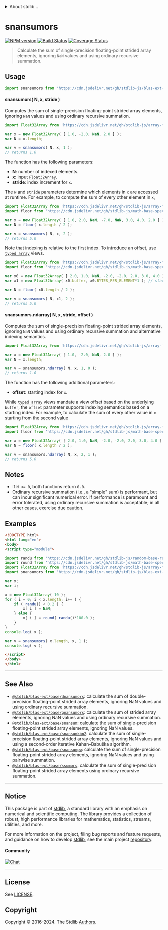 <!--

@license Apache-2.0

Copyright (c) 2020 The Stdlib Authors.

Licensed under the Apache License, Version 2.0 (the "License");
you may not use this file except in compliance with the License.
You may obtain a copy of the License at

   http://www.apache.org/licenses/LICENSE-2.0

Unless required by applicable law or agreed to in writing, software
distributed under the License is distributed on an "AS IS" BASIS,
WITHOUT WARRANTIES OR CONDITIONS OF ANY KIND, either express or implied.
See the License for the specific language governing permissions and
limitations under the License.

-->


<details>
  <summary>
    About stdlib...
  </summary>
  <p>We believe in a future in which the web is a preferred environment for numerical computation. To help realize this future, we've built stdlib. stdlib is a standard library, with an emphasis on numerical and scientific computation, written in JavaScript (and C) for execution in browsers and in Node.js.</p>
  <p>The library is fully decomposable, being architected in such a way that you can swap out and mix and match APIs and functionality to cater to your exact preferences and use cases.</p>
  <p>When you use stdlib, you can be absolutely certain that you are using the most thorough, rigorous, well-written, studied, documented, tested, measured, and high-quality code out there.</p>
  <p>To join us in bringing numerical computing to the web, get started by checking us out on <a href="https://github.com/stdlib-js/stdlib">GitHub</a>, and please consider <a href="https://opencollective.com/stdlib">financially supporting stdlib</a>. We greatly appreciate your continued support!</p>
</details>

# snansumors

[![NPM version][npm-image]][npm-url] [![Build Status][test-image]][test-url] [![Coverage Status][coverage-image]][coverage-url] <!-- [![dependencies][dependencies-image]][dependencies-url] -->

> Calculate the sum of single-precision floating-point strided array elements, ignoring `NaN` values and using ordinary recursive summation.

<section class="intro">

</section>

<!-- /.intro -->



<section class="usage">

## Usage

```javascript
import snansumors from 'https://cdn.jsdelivr.net/gh/stdlib-js/blas-ext-base-snansumors@esm/index.mjs';
```

#### snansumors( N, x, stride )

Computes the sum of single-precision floating-point strided array elements, ignoring `NaN` values and using ordinary recursive summation.

```javascript
import Float32Array from 'https://cdn.jsdelivr.net/gh/stdlib-js/array-float32@esm/index.mjs';

var x = new Float32Array( [ 1.0, -2.0, NaN, 2.0 ] );
var N = x.length;

var v = snansumors( N, x, 1 );
// returns 1.0
```

The function has the following parameters:

-   **N**: number of indexed elements.
-   **x**: input [`Float32Array`][@stdlib/array/float32].
-   **stride**: index increment for `x`.

The `N` and `stride` parameters determine which elements in `x` are accessed at runtime. For example, to compute the sum of every other element in `x`,

```javascript
import Float32Array from 'https://cdn.jsdelivr.net/gh/stdlib-js/array-float32@esm/index.mjs';
import floor from 'https://cdn.jsdelivr.net/gh/stdlib-js/math-base-special-floor@esm/index.mjs';

var x = new Float32Array( [ 1.0, 2.0, NaN, -7.0, NaN, 3.0, 4.0, 2.0 ] );
var N = floor( x.length / 2 );

var v = snansumors( N, x, 2 );
// returns 5.0
```

Note that indexing is relative to the first index. To introduce an offset, use [`typed array`][mdn-typed-array] views.

<!-- eslint-disable stdlib/capitalized-comments -->

```javascript
import Float32Array from 'https://cdn.jsdelivr.net/gh/stdlib-js/array-float32@esm/index.mjs';
import floor from 'https://cdn.jsdelivr.net/gh/stdlib-js/math-base-special-floor@esm/index.mjs';

var x0 = new Float32Array( [ 2.0, 1.0, NaN, -2.0, -2.0, 2.0, 3.0, 4.0 ] );
var x1 = new Float32Array( x0.buffer, x0.BYTES_PER_ELEMENT*1 ); // start at 2nd element

var N = floor( x0.length / 2 );

var v = snansumors( N, x1, 2 );
// returns 5.0
```

#### snansumors.ndarray( N, x, stride, offset )

Computes the sum of single-precision floating-point strided array elements, ignoring `NaN` values and using ordinary recursive summation and alternative indexing semantics.

```javascript
import Float32Array from 'https://cdn.jsdelivr.net/gh/stdlib-js/array-float32@esm/index.mjs';

var x = new Float32Array( [ 1.0, -2.0, NaN, 2.0 ] );
var N = x.length;

var v = snansumors.ndarray( N, x, 1, 0 );
// returns 1.0
```

The function has the following additional parameters:

-   **offset**: starting index for `x`.

While [`typed array`][mdn-typed-array] views mandate a view offset based on the underlying `buffer`, the `offset` parameter supports indexing semantics based on a starting index. For example, to calculate the sum of every other value in `x` starting from the second value

```javascript
import Float32Array from 'https://cdn.jsdelivr.net/gh/stdlib-js/array-float32@esm/index.mjs';
import floor from 'https://cdn.jsdelivr.net/gh/stdlib-js/math-base-special-floor@esm/index.mjs';

var x = new Float32Array( [ 2.0, 1.0, NaN, -2.0, -2.0, 2.0, 3.0, 4.0 ] );
var N = floor( x.length / 2 );

var v = snansumors.ndarray( N, x, 2, 1 );
// returns 5.0
```

</section>

<!-- /.usage -->

<section class="notes">

## Notes

-   If `N <= 0`, both functions return `0.0`.
-   Ordinary recursive summation (i.e., a "simple" sum) is performant, but can incur significant numerical error. If performance is paramount and error tolerated, using ordinary recursive summation is acceptable; in all other cases, exercise due caution.

</section>

<!-- /.notes -->

<section class="examples">

## Examples

<!-- eslint no-undef: "error" -->

```html
<!DOCTYPE html>
<html lang="en">
<body>
<script type="module">

import randu from 'https://cdn.jsdelivr.net/gh/stdlib-js/random-base-randu@esm/index.mjs';
import round from 'https://cdn.jsdelivr.net/gh/stdlib-js/math-base-special-round@esm/index.mjs';
import Float32Array from 'https://cdn.jsdelivr.net/gh/stdlib-js/array-float32@esm/index.mjs';
import snansumors from 'https://cdn.jsdelivr.net/gh/stdlib-js/blas-ext-base-snansumors@esm/index.mjs';

var x;
var i;

x = new Float32Array( 10 );
for ( i = 0; i < x.length; i++ ) {
    if ( randu() < 0.2 ) {
        x[ i ] = NaN;
    } else {
        x[ i ] = round( randu()*100.0 );
    }
}
console.log( x );

var v = snansumors( x.length, x, 1 );
console.log( v );

</script>
</body>
</html>
```

</section>

<!-- /.examples -->

<!-- Section for related `stdlib` packages. Do not manually edit this section, as it is automatically populated. -->

<section class="related">

* * *

## See Also

-   <span class="package-name">[`@stdlib/blas-ext/base/dnansumors`][@stdlib/blas/ext/base/dnansumors]</span><span class="delimiter">: </span><span class="description">calculate the sum of double-precision floating-point strided array elements, ignoring NaN values and using ordinary recursive summation.</span>
-   <span class="package-name">[`@stdlib/blas-ext/base/gnansumors`][@stdlib/blas/ext/base/gnansumors]</span><span class="delimiter">: </span><span class="description">calculate the sum of strided array elements, ignoring NaN values and using ordinary recursive summation.</span>
-   <span class="package-name">[`@stdlib/blas-ext/base/snansum`][@stdlib/blas/ext/base/snansum]</span><span class="delimiter">: </span><span class="description">calculate the sum of single-precision floating-point strided array elements, ignoring NaN values.</span>
-   <span class="package-name">[`@stdlib/blas-ext/base/snansumkbn2`][@stdlib/blas/ext/base/snansumkbn2]</span><span class="delimiter">: </span><span class="description">calculate the sum of single-precision floating-point strided array elements, ignoring NaN values and using a second-order iterative Kahan–Babuška algorithm.</span>
-   <span class="package-name">[`@stdlib/blas-ext/base/snansumpw`][@stdlib/blas/ext/base/snansumpw]</span><span class="delimiter">: </span><span class="description">calculate the sum of single-precision floating-point strided array elements, ignoring NaN values and using pairwise summation.</span>
-   <span class="package-name">[`@stdlib/blas-ext/base/ssumors`][@stdlib/blas/ext/base/ssumors]</span><span class="delimiter">: </span><span class="description">calculate the sum of single-precision floating-point strided array elements using ordinary recursive summation.</span>

</section>

<!-- /.related -->

<!-- Section for all links. Make sure to keep an empty line after the `section` element and another before the `/section` close. -->


<section class="main-repo" >

* * *

## Notice

This package is part of [stdlib][stdlib], a standard library with an emphasis on numerical and scientific computing. The library provides a collection of robust, high performance libraries for mathematics, statistics, streams, utilities, and more.

For more information on the project, filing bug reports and feature requests, and guidance on how to develop [stdlib][stdlib], see the main project [repository][stdlib].

#### Community

[![Chat][chat-image]][chat-url]

---

## License

See [LICENSE][stdlib-license].


## Copyright

Copyright &copy; 2016-2024. The Stdlib [Authors][stdlib-authors].

</section>

<!-- /.stdlib -->

<!-- Section for all links. Make sure to keep an empty line after the `section` element and another before the `/section` close. -->

<section class="links">

[npm-image]: http://img.shields.io/npm/v/@stdlib/blas-ext-base-snansumors.svg
[npm-url]: https://npmjs.org/package/@stdlib/blas-ext-base-snansumors

[test-image]: https://github.com/stdlib-js/blas-ext-base-snansumors/actions/workflows/test.yml/badge.svg?branch=main
[test-url]: https://github.com/stdlib-js/blas-ext-base-snansumors/actions/workflows/test.yml?query=branch:main

[coverage-image]: https://img.shields.io/codecov/c/github/stdlib-js/blas-ext-base-snansumors/main.svg
[coverage-url]: https://codecov.io/github/stdlib-js/blas-ext-base-snansumors?branch=main

<!--

[dependencies-image]: https://img.shields.io/david/stdlib-js/blas-ext-base-snansumors.svg
[dependencies-url]: https://david-dm.org/stdlib-js/blas-ext-base-snansumors/main

-->

[chat-image]: https://img.shields.io/gitter/room/stdlib-js/stdlib.svg
[chat-url]: https://app.gitter.im/#/room/#stdlib-js_stdlib:gitter.im

[stdlib]: https://github.com/stdlib-js/stdlib

[stdlib-authors]: https://github.com/stdlib-js/stdlib/graphs/contributors

[umd]: https://github.com/umdjs/umd
[es-module]: https://developer.mozilla.org/en-US/docs/Web/JavaScript/Guide/Modules

[deno-url]: https://github.com/stdlib-js/blas-ext-base-snansumors/tree/deno
[deno-readme]: https://github.com/stdlib-js/blas-ext-base-snansumors/blob/deno/README.md
[umd-url]: https://github.com/stdlib-js/blas-ext-base-snansumors/tree/umd
[umd-readme]: https://github.com/stdlib-js/blas-ext-base-snansumors/blob/umd/README.md
[esm-url]: https://github.com/stdlib-js/blas-ext-base-snansumors/tree/esm
[esm-readme]: https://github.com/stdlib-js/blas-ext-base-snansumors/blob/esm/README.md
[branches-url]: https://github.com/stdlib-js/blas-ext-base-snansumors/blob/main/branches.md

[stdlib-license]: https://raw.githubusercontent.com/stdlib-js/blas-ext-base-snansumors/main/LICENSE

[@stdlib/array/float32]: https://github.com/stdlib-js/array-float32/tree/esm

[mdn-typed-array]: https://developer.mozilla.org/en-US/docs/Web/JavaScript/Reference/Global_Objects/TypedArray

<!-- <related-links> -->

[@stdlib/blas/ext/base/dnansumors]: https://github.com/stdlib-js/blas-ext-base-dnansumors/tree/esm

[@stdlib/blas/ext/base/gnansumors]: https://github.com/stdlib-js/blas-ext-base-gnansumors/tree/esm

[@stdlib/blas/ext/base/snansum]: https://github.com/stdlib-js/blas-ext-base-snansum/tree/esm

[@stdlib/blas/ext/base/snansumkbn2]: https://github.com/stdlib-js/blas-ext-base-snansumkbn2/tree/esm

[@stdlib/blas/ext/base/snansumpw]: https://github.com/stdlib-js/blas-ext-base-snansumpw/tree/esm

[@stdlib/blas/ext/base/ssumors]: https://github.com/stdlib-js/blas-ext-base-ssumors/tree/esm

<!-- </related-links> -->

</section>

<!-- /.links -->
